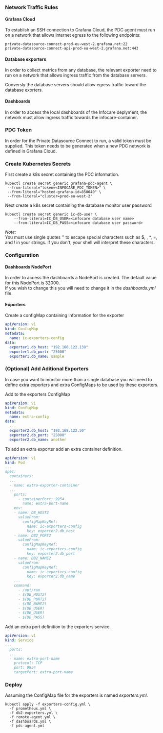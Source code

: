 ### Network Traffic Rules
#### Grafana Cloud
To establish an SSH connection to Grafana Cloud, the PDC agent must run on a network that allows internet egress to the following endpoints: 

```
private-datasource-connect-prod-eu-west-2.grafana.net:22
private-datasource-connect-api-prod-eu-west-2.grafana.net:443
``` 

#### Database exporters
In order to collect metrics from any database, the relevant exporter need to run on a network that allows ingress traffic from the database servers.

Conversly the database servers should allow egress traffic toward the database exorters.

#### Dashboards
In order to access the local dashboards of the Infocare deplyment, the network must allow ingress traffic towards the infocare-container.


### PDC Token
In order for the Private Datasource Connect to run, a valid token must be supplied. This token needs to be generated when a new PDC network is defined in Grafana Cloud.
### Create Kubernetes Secrets
First create a k8s secret containing the PDC information.
```shell
kubectl create secret generic grafana-pdc-agent \
 --from-literal="token=<INFOCARE_PDC_TOKEN>" \
 --from-literal="hosted-grafana-id=850040" \
 --from-literal="cluster=prod-eu-west-2"
```

Next create a k8s secret containing the database monitor user password
```shell
kubectl create secret generic ic-db-user \
    --from-literal=IC_DB_USER=<infocare database user name>
    --from-literal=IC_DB_PASS=<infocare database user password>
```
*Note:*  
You must use single quotes '' to escape special characters such as $, \, *, =, and ! in your strings. If you don't, your shell will interpret these characters.

### Configuration
#### Dashboards NodePort
In order to access the dashboards a NodePort is created. The default value for this NodePort is 32000.  
If you wish to change this you will need to change it in the *dashboards.yml* file.

#### Exporters
Create a configMap containing information for the exporter
```yml
apiVersion: v1
kind: ConfigMap
metadata:
  name: ic-exporters-config
data:
  exporter1.db_host: "192.168.122.138"
  exporter1.db_port: "25000"
  exporter1.db_name: sample
```

### (Optional) Add Aditional Exporters
In case you want to monitor more than a single database you will need to define extra exporters and extra ConfigMaps to be used by these exporters.

Add to the exporters ConfigMap
```yaml
apiVersion: v1
kind: ConfigMap
metadata:
  name: extra-config
data:
  ...
  exporter2.db_host: "192.168.122.50"
  exporter2.db_port: "25000"
  exporter2.db_name: another
```

To add an extra exporter add an extra container definition.
```yaml
apiVersion: v1
kind: Pod
...
spec:
  containers:
  ...
  - name: extra-exporter-container
  ...
    ports:
      - containerPort: 9954
        name: extra-port-name
    env:
    - name: DB_HOST2
      valueFrom:
        configMapKeyRef:
          name: ic-exporters-config
          key: exporter2.db_host
    - name: DB2_PORT2
      valueFrom:
        configMapKeyRef:
          name: ic-exporters-config
          key: exporter2.db_port
    - name: DB2_NAME2
      valueFrom:
        configMapKeyRef:
          name: ic-exporters-config
          key: exporter2.db_name
    ...
    command:
      - /opt/run
      - $(DB_HOST2)
      - $(DB_PORT2)
      - $(DB_NAME2)
      - $(DB_USER)
      - $(DB_USER)
      - $(DB_PASS)
```

Add an extra port definition to the exporters service.
```yaml
apiVersion: v1
kind: Service
...
  ports:
  ...
  - name: extra-port-name
    protocol: TCP
    port: 9954
    targetPort: extra-port-name

```

### Deploy
Assuming the ConfigMap file for the exporters is named *exporters.yml*.
```shell
kubectl apply -f exporters-config.yml \
  -f prometheus.yml \
  -f db2-exporters.yml \
  -f remote-agent.yml \
  -f dashboards.yml \
  -f pdc-agent.yml
```